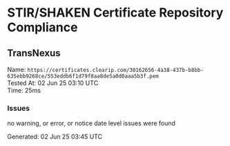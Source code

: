 # STIR/SHAKEN Certificate Repository Compliance

## TransNexus

Name: `https://certificates.clearip.com/30162656-4a38-437b-b8bb-635ebb9268ce/553eddb6f1d79f8aa8de5a0d0aaa5b3f.pem`\
Tested At: 02 Jun 25 03:10 UTC\
Time: 25ms

### Issues

no warning, or error, or notice date level issues were found

Generated: 02 Jun 25 03:45 UTC